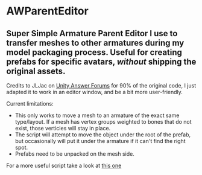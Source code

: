 # AWParentEditor
## Super Simple Armature Parent Editor I use to transfer meshes to other armatures during my model packaging process. Useful for creating prefabs for specific avatars, *without* shipping the original assets.

Credits to JLJac on [Unity Answer Forums](https://answers.unity.com/questions/1442963/how-to-re-apply-a-mesh-to-an-armature.html) for 90% of the original code, I just adapted it to work in an editor window, and be a bit more user-friendly. 

Current limitations:

- This only works to move a mesh to an armature of the exact same type/layout. If a mesh has vertex groups weighted to bones that do not exist, those verticies will stay in place.
- The script will attempt to move the object under the root of the prefab, but occasionally will put it under the armature if it can't find the right spot.
- Prefabs need to be unpacked on the mesh side.

For a more useful script take a look at [this one](https://github.com/artieficial/ApplyAccessories)
